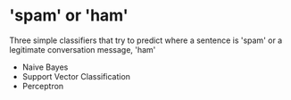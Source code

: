 # 'spam' or 'ham'

Three simple classifiers that try to predict where a sentence is 'spam' or a legitimate conversation message, 'ham'

- Naive Bayes
- Support Vector Classification
- Perceptron
